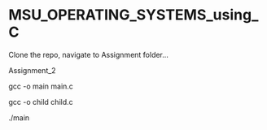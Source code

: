 # MSU_OPERATING_SYSTEMS_using_C
 Clone the repo, navigate to Assignment folder...
 
 Assignment_2
 
 gcc -o main main.c
 
 gcc -o child child.c
 
 ./main
